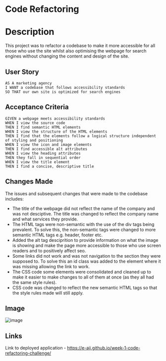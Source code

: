 # Code Refactoring

# Description

This project was to refactor a codebase to make it more accessible for all those who use the site whilst also optimising the webpage for search engines without changing the content and design of the site. 

## User Story

```
AS A marketing agency
I WANT a codebase that follows accessibility standards
SO THAT our own site is optimized for search engines
```

## Acceptance Criteria

```
GIVEN a webpage meets accessibility standards
WHEN I view the source code
THEN I find semantic HTML elements
WHEN I view the structure of the HTML elements
THEN I find that the elements follow a logical structure independent of styling and positioning
WHEN I view the icon and image elements
THEN I find accessible alt attributes
WHEN I view the heading attributes
THEN they fall in sequential order
WHEN I view the title element
THEN I find a concise, descriptive title
```

## Changes Made

The issues and subsequent changes that were made to the codebase includes:

* The title of the webpage did not reflect the name of the company and was not desciptive. The title was changed to reflect the company name and what services they provide. 
* The HTML tags were non-semantic with the use of the div tags being prevalent. To solve this, the non-semantic tags were changed to more semantic HTML tags e.g. header, footer etc.
* Added the alt tag desciprition to provide information on what the image is showing and make the page more accessible to those who use screen readers and to positively affect seo.
* Some links did not work and was not navigation to the section they were supposed to. To solve this an id class was added to the element where it was missing allowing the link to work. 
* The CSS code some elements were consolidated and cleaned up to make it easier to make changes to all of them at once (as they all had the same style rules). 
* CSS code was changed to reflect the new semantic HTML tags so that the style rules made will still apply.  

## Image 

![image](https://github.com/e-aji/week-1-code-refactoring-challenge/assets/156595423/394acb77-8f54-44af-a2b1-38a8bddd94ae)

## Links

Link to deployed application - https://e-aji.github.io/week-1-code-refactoring-challenge/
